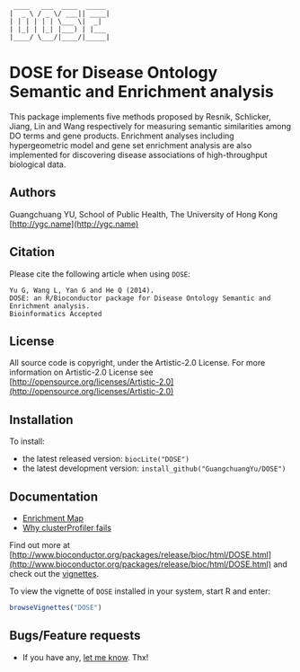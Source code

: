 ```
 ____   ___  ____  _____ 
|  _ \ / _ \/ ___|| ____|
| | | | | | \___ \|  _|  
| |_| | |_| |___) | |___ 
|____/ \___/|____/|_____|
```                         

# DOSE for Disease Ontology Semantic and Enrichment analysis

 This package implements five methods proposed by Resnik, Schlicker, Jiang, Lin and Wang respectively for measuring semantic similarities among DO terms and gene products. Enrichment analyses including hypergeometric model and gene set enrichment analysis are also implemented for discovering disease associations of high-throughput biological data. 

## Authors ##

Guangchuang YU, School of Public Health, The University of Hong Kong [http://ygc.name](http://ygc.name)

## Citation ##

Please cite the following article when using `DOSE`:

```
Yu G, Wang L, Yan G and He Q (2014).
DOSE: an R/Bioconductor package for Disease Ontology Semantic and Enrichment analysis.
Bioinformatics Accepted
```

## License ##

All source code is copyright, under the Artistic-2.0 License.
For more information on Artistic-2.0 License see [http://opensource.org/licenses/Artistic-2.0](http://opensource.org/licenses/Artistic-2.0)

## Installation ##

To install:
 * the latest released version:
   `biocLite("DOSE")`
 * the latest development version:
   `install_github("GuangchuangYu/DOSE")`

## Documentation ##

+ [Enrichment Map](http://ygc.name/2014/08/03/enrichment-map/)
+ [Why clusterProfiler fails](http://ygc.name/2014/08/07/why-clusterprofiler-fails/)

Find out more at [http://www.bioconductor.org/packages/release/bioc/html/DOSE.html](http://www.bioconductor.org/packages/release/bioc/html/DOSE.html) and check out the [vignettes](http://www.bioconductor.org/packages/release/bioc/vignettes/DOSE/inst/doc/DOSE.pdf).

To view the vignette of `DOSE` installed in your system, start R and enter:
```r
browseVignettes("DOSE")
```

## Bugs/Feature requests ##

 - If you have any, [let me know](https://github.com/GuangchuangYu/DOSE/issues). Thx!

